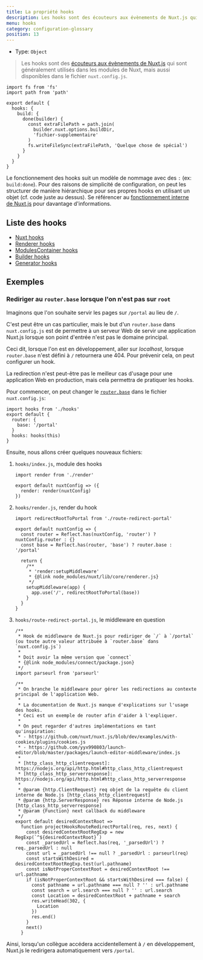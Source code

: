 ```yaml
---
title: La propriété hooks
description: Les hooks sont des écouteurs aux évènements de Nuxt.js qui sont généralement utilisés dans les modules de Nuxt, mais aussi disponibles dans le fichier `nuxt.config.js`.
menu: hooks
category: configuration-glossary
position: 13
---
```


- Type: `Object`

> Les hooks sont des [écouteurs aux évènements de Nuxt.js](/guides/internals-glossary/internals) qui sont généralement utilisés dans les modules de Nuxt, mais aussi disponibles dans le fichier `nuxt.config.js`.

```js{}[nuxt.config.js]
import fs from 'fs'
import path from 'path'

export default {
  hooks: {
    build: {
      done(builder) {
        const extraFilePath = path.join(
          builder.nuxt.options.buildDir,
          'fichier-supplementaire'
        )
        fs.writeFileSync(extraFilePath, 'Quelque chose de spécial')
      }
    }
  }
}
```

Le fonctionnement des hooks suit un modèle de nommage avec des `:` (ex: `build:done`). Pour des raisons de simplicité de configuration, on peut les structurer de manière hiérarchique pour ses propres hooks en utilisant un objet (cf. code juste au dessus). Se référencer au [fonctionnement interne de Nuxt.js](/guides/internals-glossary/internals) pour davantage d'informations.

## Liste des hooks

- [Nuxt hooks](/guides/internals-glossary/internals-renderer#hooks)
- [Renderer hooks](/guides/internals-glossary/internals-renderer#hooks)
- [ModulesContainer hooks](/guides/internals-glossary/internals-module-container#hooks)
- [Builder hooks](/guides/internals-glossary/internals-builder#hooks)
- [Generator hooks](/guides/internals-glossary/internals-generator#hooks)

## Exemples

### Rediriger au `router.base` lorsque l'on n'est pas sur `root`

Imaginons que l'on souhaite servir les pages sur `/portal` au lieu de `/`.

C'est peut être un cas particulier, mais le but d'un `router.base` dans `nuxt.config.js` est de permettre à un serveur Web de servir une application Nuxt.js lorsque son point d'entrée n'est pas le domaine principal.

Ceci dit, lorsque l'on est en développement, aller sur _localhost_, lorsque `router.base` n'est défini à `/` retournera une 404. Pour prévenir cela, on peut configurer un hook.

La redirection n'est peut-être pas le meilleur cas d'usage pour une application Web en production, mais cela permettra de pratiquer les hooks.

Pour commencer, on peut changer le [`router.base`](/guides/configuration-glossary/configuration-router#base) dans le fichier `nuxt.config.js`:

```js{}[nuxt.config.js]
import hooks from './hooks'
export default {
  router: {
    base: '/portal'
  }
  hooks: hooks(this)
}
```

Ensuite, nous allons créer quelques nouveaux fichiers:

1. `hooks/index.js`, module des hooks

   ```js{}[hooks/index.js]
   import render from './render'

   export default nuxtConfig => ({
     render: render(nuxtConfig)
   })
   ```

2. `hooks/render.js`, render du hook

   ```js{}[hooks/render.js]
   import redirectRootToPortal from './route-redirect-portal'

   export default nuxtConfig => {
     const router = Reflect.has(nuxtConfig, 'router') ? nuxtConfig.router : {}
     const base = Reflect.has(router, 'base') ? router.base : '/portal'

     return {
       /**
        * 'render:setupMiddleware'
        * {@link node_modules/nuxt/lib/core/renderer.js}
        */
       setupMiddleware(app) {
         app.use('/', redirectRootToPortal(base))
       }
     }
   }
   ```

3. `hooks/route-redirect-portal.js`, le middleware en question

   ```js{}[hooks/route-redirect-portal.js]
   /**
    * Hook de middleware de Nuxt.js pour rediriger de `/` à `/portal` (ou toute autre valeur attribuée à `router.base` dans `nuxt.config.js`)
    *
    * Doit avoir la même version que `connect`
    * {@link node_modules/connect/package.json}
    */
   import parseurl from 'parseurl'

   /**
    * On branche le middleware pour gérer les redirections au contexte principal de l'application Web.
    *
    * La documentation de Nuxt.js manque d'explications sur l'usage des hooks.
    * Ceci est un exemple de router afin d'aider à l'expliquer.
    *
    * On peut regarder d'autres implémentations en tant qu'inspiration:
    * - https://github.com/nuxt/nuxt.js/blob/dev/examples/with-cookies/plugins/cookies.js
    * - https://github.com/yyx990803/launch-editor/blob/master/packages/launch-editor-middleware/index.js
    *
    * [http_class_http_clientrequest]: https://nodejs.org/api/http.html#http_class_http_clientrequest
    * [http_class_http_serverresponse]: https://nodejs.org/api/http.html#http_class_http_serverresponse
    *
    * @param {http.ClientRequest} req objet de la requête du client interne de Node.js [http_class_http_clientrequest]
    * @param {http.ServerResponse} res Réponse interne de Node.js [http_class_http_serverresponse]
    * @param {Function} next callback du middleware
    */
   export default desiredContextRoot =>
     function projectHooksRouteRedirectPortal(req, res, next) {
       const desiredContextRootRegExp = new RegExp(`^${desiredContextRoot}`)
       const _parsedUrl = Reflect.has(req, '_parsedUrl') ? req._parsedUrl : null
       const url = _parsedUrl !== null ? _parsedUrl : parseurl(req)
       const startsWithDesired = desiredContextRootRegExp.test(url.pathname)
       const isNotProperContextRoot = desiredContextRoot !== url.pathname
       if (isNotProperContextRoot && startsWithDesired === false) {
         const pathname = url.pathname === null ? '' : url.pathname
         const search = url.search === null ? '' : url.search
         const Location = desiredContextRoot + pathname + search
         res.writeHead(302, {
           Location
         })
         res.end()
       }
       next()
     }
   ```

Ainsi, lorsqu'un collègue accédera accidentellement à `/` en développement, Nuxt.js le redirigera automatiquement vers `/portal`.
